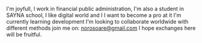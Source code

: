 I'm joyfull, I work in financial public administration, I'm also a student in SAYNA school, I like digital world and I I want to become a pro at it 
I'm currently learning development
I'm looking to collaborate worldwide with different methods
join me on: norosoare@gmail.com
I hope exchanges here will be fruitful.
